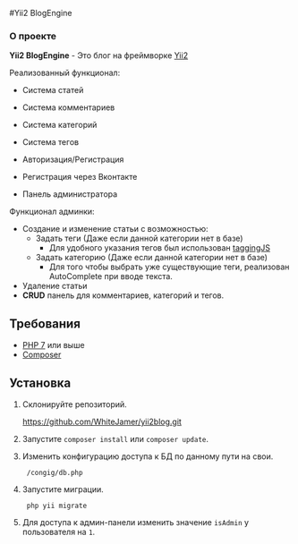 #Yii2 BlogEngine
### О проекте

**Yii2 BlogEngine** - Это блог на фреймворке [Yii2](https://www.yiiframework.com/)
 
Реализованный функционал:

* Система статей
* Система комментариев
* Система категорий
* Система тегов


* Авторизация/Регистрация
* Регистрация через Вконтакте


* Панель администратора

Функционал админки:
* Создание и изменение статьи с возможностью:
    * Задать теги (Даже если данной категории нет в базе)
        * Для удобного указания тегов был использован [taggingJS](https://github.com/sniperwolf/taggingJS)
    * Задать категорию (Даже если данной категории нет в базе)
        * Для того чтобы выбрать уже существующие теги, реализован AutoComplete при вводе текста.
* Удаление статьи
* **CRUD** панель для комментариев, категорий и тегов.

## Требования
 * [PHP 7](https://www.php.net/downloads.php) или выше
 * [Composer](https://getcomposer.org/download/)
 
## Установка
1. Склонируйте репозиторий.

    https://github.com/WhiteJamer/yii2blog.git

2. Запустите `composer install` или `composer update`.
        
3. Изменить конфигурацию доступа к БД по данному пути на свои.
    
        /congig/db.php
        
4. Запустите миграции.
       
        php yii migrate 
        
5. Для доступа к админ-панели изменить значение `isAdmin` у пользователя на `1`.


